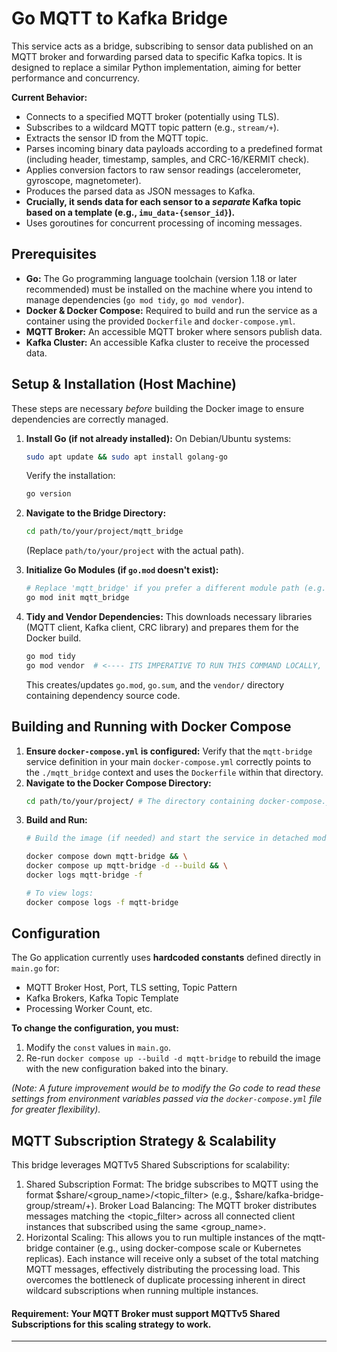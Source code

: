 # Go MQTT to Kafka Bridge

This service acts as a bridge, subscribing to sensor data published on an MQTT broker and forwarding parsed data to specific Kafka topics. It is designed to replace a similar Python implementation, aiming for better performance and concurrency.

**Current Behavior:**

*   Connects to a specified MQTT broker (potentially using TLS).
*   Subscribes to a wildcard MQTT topic pattern (e.g., `stream/+`).
*   Extracts the sensor ID from the MQTT topic.
*   Parses incoming binary data payloads according to a predefined format (including header, timestamp, samples, and CRC-16/KERMIT check).
*   Applies conversion factors to raw sensor readings (accelerometer, gyroscope, magnetometer).
*   Produces the parsed data as JSON messages to Kafka.
*   **Crucially, it sends data for each sensor to a *separate* Kafka topic based on a template (e.g., `imu_data-{sensor_id}`).**
*   Uses goroutines for concurrent processing of incoming messages.

## Prerequisites

*   **Go:** The Go programming language toolchain (version 1.18 or later recommended) must be installed on the machine where you intend to manage dependencies (`go mod tidy`, `go mod vendor`).
*   **Docker & Docker Compose:** Required to build and run the service as a container using the provided `Dockerfile` and `docker-compose.yml`.
*   **MQTT Broker:** An accessible MQTT broker where sensors publish data.
*   **Kafka Cluster:** An accessible Kafka cluster to receive the processed data.

## Setup & Installation (Host Machine)

These steps are necessary *before* building the Docker image to ensure dependencies are correctly managed.

1.  **Install Go (if not already installed):**
    On Debian/Ubuntu systems:
    ```bash
    sudo apt update && sudo apt install golang-go
    ```
    Verify the installation:
    ```bash
    go version
    ```

2.  **Navigate to the Bridge Directory:**
    ```bash
    cd path/to/your/project/mqtt_bridge
    ```
    (Replace `path/to/your/project` with the actual path).

3.  **Initialize Go Modules (if `go.mod` doesn't exist):**
    ```bash
    # Replace 'mqtt_bridge' if you prefer a different module path (e.g., github.com/user/repo)
    go mod init mqtt_bridge
    ```

4.  **Tidy and Vendor Dependencies:**
    This downloads necessary libraries (MQTT client, Kafka client, CRC library) and prepares them for the Docker build.
    ```bash
    go mod tidy
    go mod vendor  # <---- ITS IMPERATIVE TO RUN THIS COMMAND LOCALLY, TO BE ABLE TO BUILD  MQTT GO CONTAINER. WE DO THIS BECAUSE WE ARE USING A PRIVATE REPOSITORY.
    ```
    This creates/updates `go.mod`, `go.sum`, and the `vendor/` directory containing dependency source code.

## Building and Running with Docker Compose

1.  **Ensure `docker-compose.yml` is configured:** Verify that the `mqtt-bridge` service definition in your main `docker-compose.yml` correctly points to the `./mqtt_bridge` context and uses the `Dockerfile` within that directory.
2.  **Navigate to the Docker Compose Directory:**
    ```bash
    cd path/to/your/project/ # The directory containing docker-compose.yml
    ```
3.  **Build and Run:**
    ```bash
    # Build the image (if needed) and start the service in detached mode
    
    docker compose down mqtt-bridge && \
    docker compose up mqtt-bridge -d --build && \
    docker logs mqtt-bridge -f

    # To view logs:
    docker compose logs -f mqtt-bridge
    ```

## Configuration

The Go application currently uses **hardcoded constants** defined directly in `main.go` for:

*   MQTT Broker Host, Port, TLS setting, Topic Pattern
*   Kafka Brokers, Kafka Topic Template
*   Processing Worker Count, etc.

**To change the configuration, you must:**

1.  Modify the `const` values in `main.go`.
2.  Re-run `docker compose up --build -d mqtt-bridge` to rebuild the image with the new configuration baked into the binary.

*(Note: A future improvement would be to modify the Go code to read these settings from environment variables passed via the `docker-compose.yml` file for greater flexibility).*

## MQTT Subscription Strategy & Scalability
This bridge leverages MQTTv5 Shared Subscriptions for scalability:
1. Shared Subscription Format: The bridge subscribes to MQTT using the format $share/<group_name>/<topic_filter> (e.g., $share/kafka-bridge-group/stream/+).
Broker Load Balancing: The MQTT broker distributes messages matching the <topic_filter> across all connected client instances that subscribed using the same <group_name>.
2. Horizontal Scaling: This allows you to run multiple instances of the mqtt-bridge container (e.g., using docker-compose scale or Kubernetes replicas). Each instance will receive only a subset of the total matching MQTT messages, effectively distributing the processing load. This overcomes the bottleneck of duplicate processing inherent in direct wildcard subscriptions when running multiple instances.
#### Requirement: Your MQTT Broker must support MQTTv5 Shared Subscriptions for this scaling strategy to work.


---